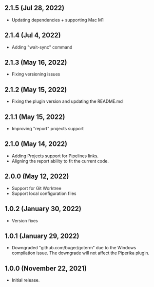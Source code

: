 ## 2.1.5 (Jul 28, 2022)
- Updating dependencies + supporting Mac M1

## 2.1.4 (Jul 4, 2022)
- Adding "wait-sync" command

## 2.1.3 (May 16, 2022)
- Fixing versioning issues

## 2.1.2 (May 15, 2022)
- Fixing the plugin version and updating the README.md

## 2.1.1 (May 15, 2022)
- Improving "report" projects support

## 2.1.0 (May 14, 2022)
- Adding Projects support for Pipelines links.
- Aligning the report ability to fit the current code.

## 2.0.0 (May 12, 2022)
- Support for Git Worktree
- Support local configuration files

## 1.0.2 (January 30, 2022)
- Version fixes

## 1.0.1 (January 29, 2022)
- Downgraded "github.com/buger/goterm" due to the Windows compilation issue.
  The downgrade will not affect the Piperika plugin.

## 1.0.0 (November 22, 2021)
- Initial release.
